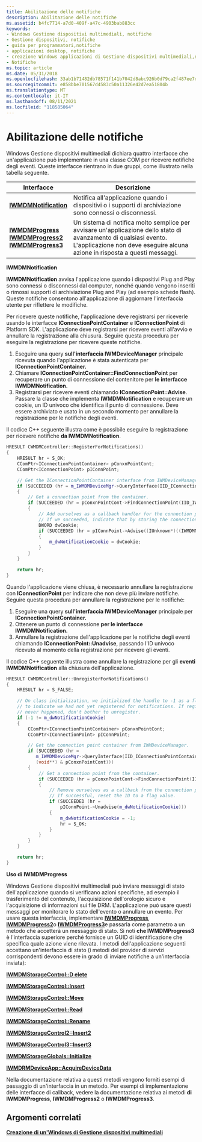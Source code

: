 ```yaml
---
title: Abilitazione delle notifiche
description: Abilitazione delle notifiche
ms.assetid: b4fc7714-a7d0-409f-a47c-4903bab883cc
keywords:
- Windows Gestione dispositivi multimediali, notifiche
- Gestione dispositivi, notifiche
- guida per programmatori,notifiche
- applicazioni desktop, notifiche
- creazione Windows applicazioni di Gestione dispositivi multimediali,notifiche
- Notifiche
ms.topic: article
ms.date: 05/31/2018
ms.openlocfilehash: 33ab1b71482db78571f141b7042d8abc926b0d79ca2f487ee7dc961396993b9a
ms.sourcegitcommit: e858bbe701567d4583c50a11326e42d7ea51804b
ms.translationtype: MT
ms.contentlocale: it-IT
ms.lasthandoff: 08/11/2021
ms.locfileid: "118585064"
---
```

# <a name="enabling-notifications"></a>Abilitazione delle notifiche

Windows Gestione dispositivi multimediali dichiara quattro interfacce che un'applicazione può implementare in una classe COM per ricevere notifiche degli eventi. Queste interfacce rientrano in due gruppi, come illustrato nella tabella seguente.



| Interfacce                                                                                                                                                | Descrizione                                                                                                                                                                   |
|-----------------------------------------------------------------------------------------------------------------------------------------------------------|-------------------------------------------------------------------------------------------------------------------------------------------------------------------------------|
| [**IWMDMNotification**](/windows/desktop/api/mswmdm/nn-mswmdm-iwmdmnotification)                                                                                                            | Notifica all'applicazione quando i dispositivi o i supporti di archiviazione sono connessi o disconnessi.                                                                                         |
| [**IWMDMProgress**](/windows/desktop/api/mswmdm/nn-mswmdm-iwmdmprogress)<br/> [**IWMDMProgress2**](/windows/desktop/api/mswmdm/nn-mswmdm-iwmdmprogress2)<br/> [**IWMDMProgress3**](/windows/desktop/api/mswmdm/nn-mswmdm-iwmdmprogress3)<br/> | Un sistema di notifica molto semplice per avvisare un'applicazione dello stato di avanzamento di qualsiasi evento. L'applicazione non deve eseguire alcuna azione in risposta a questi messaggi. |



 

**IWMDMNotification**

**IWMDMNotification** avvisa l'applicazione quando i dispositivi Plug and Play sono connessi o disconnessi dal computer, nonché quando vengono inseriti o rimossi supporti di archiviazione Plug and Play (ad esempio schede flash). Queste notifiche consentono all'applicazione di aggiornare l'interfaccia utente per riflettere le modifiche.

Per ricevere queste notifiche, l'applicazione deve registrarsi per riceverle usando le interfacce **IConnectionPointContainer** e **IConnectionPoint** di Platform SDK. L'applicazione deve registrarsi per ricevere eventi all'avvio e annullare la registrazione alla chiusura. Seguire questa procedura per eseguire la registrazione per ricevere queste notifiche.

1.  Eseguire una query **sull'interfaccia IWMDeviceManager** principale ricevuta quando l'applicazione è stata autenticata per **IConnectionPointContainer.**
2.  Chiamare **IConnectionPointContainer::FindConnectionPoint** per recuperare un punto di connessione del contenitore per **le interfacce IWMDMNotification.**
3.  Registrarsi per ricevere eventi chiamando **IConnectionPoint::Advise**. Passare la classe che implementa **IWMDMNotification** e recuperare un cookie, un ID univoco che identifica il punto di connessione. Deve essere archiviato e usato in un secondo momento per annullare la registrazione per le notifiche degli eventi.

Il codice C++ seguente illustra come è possibile eseguire la registrazione per ricevere notifiche **da IWMDMNotification**.


```C++
HRESULT CWMDMController::RegisterForNotifications()
{
    HRESULT hr = S_OK;
    CComPtr<IConnectionPointContainer> pConxnPointCont;
    CComPtr<IConnectionPoint> pIConnPoint;

    // Get the IConnectionPointContainer interface from IWMDeviceManager.
    if (SUCCEEDED (hr = m_IWMDMDeviceMgr->QueryInterface(IID_IConnectionPointContainer, (void**) & pConxnPointCont)))
    {
        // Get a connection point from the container.
        if (SUCCEEDED (hr = pConxnPointCont->FindConnectionPoint(IID_IWMDMNotification, &pIConnPoint)))
        {
            // Add ourselves as a callback handler for the connection point.
            // If we succeeded, indicate that by storing the connection point ID.
            DWORD dwCookie;
            if (SUCCEEDED (hr = pIConnPoint->Advise((IUnknown*)((IWMDMNotification*)this), &dwCookie)))
            {
                m_dwNotificationCookie = dwCookie;
            }
        }
    }

    return hr;
}
```



Quando l'applicazione viene chiusa, è necessario annullare la registrazione con **IConnectionPoint** per indicare che non deve più inviare notifiche. Seguire questa procedura per annullare la registrazione per le notifiche:

1.  Eseguire una query **sull'interfaccia IWMDeviceManager** principale per **IConnectionPointContainer.**
2.  Ottenere un punto di connessione **per le interfacce IWMDMNotification.**
3.  Annullare la registrazione dell'applicazione per le notifiche degli eventi chiamando **IConnectionPoint::Unadvise**, passando l'ID univoco ricevuto al momento della registrazione per ricevere gli eventi.

Il codice C++ seguente illustra come annullare la registrazione per gli **eventi IWMDMNotification** alla chiusura dell'applicazione.


```C++
HRESULT CWMDMController::UnregisterForNotifications()
{
    HRESULT hr = S_FALSE;

    // On class initialization, we initialized the handle to -1 as a flag 
    // to indicate we had not yet registered for notifications. If registration 
    // never happened, don't bother to unregister.
    if (-1 != m_dwNotificationCookie)
    {
        CComPtr<IConnectionPointContainer> pConxnPointCont;
        CComPtr<IConnectionPoint> pIConnPoint;

        // Get the connection point container from IWMDeviceManager. 
        if (SUCCEEDED (hr = 
           m_IWMDMDeviceMgr->QueryInterface(IID_IConnectionPointContainer,
           (void**) & pConxnPointCont)))
        {
            // Get a connection point from the container.
            if (SUCCEEDED (hr = pConxnPointCont->FindConnectionPoint(IID_IWMDMNotification, &pIConnPoint)))
            {
                // Remove ourselves as a callback from the connection point.
                // If successful, reset the ID to a flag value.
                if (SUCCEEDED (hr = 
                    pIConnPoint->Unadvise(m_dwNotificationCookie)))
                {
                    m_dwNotificationCookie = -1;
                    hr = S_OK;
                }
            }
        }
    }

    return hr;
}
```



**Uso di IWMDMProgress**

Windows Gestione dispositivi multimediali può inviare messaggi di stato dell'applicazione quando si verificano azioni specifiche, ad esempio il trasferimento del contenuto, l'acquisizione dell'orologio sicuro e l'acquisizione di informazioni sui file DRM. L'applicazione può usare questi messaggi per monitorare lo stato dell'evento o annullare un evento. Per usare questa interfaccia, implementare [**IWMDMProgress**](/windows/desktop/api/mswmdm/nn-mswmdm-iwmdmprogress), [**IWMDMProgress2**](/windows/desktop/api/mswmdm/nn-mswmdm-iwmdmprogress2)o [**IWMDMProgress3**](/windows/desktop/api/mswmdm/nn-mswmdm-iwmdmprogress3)e passarla come parametro a un metodo che accetterà un messaggio di stato. Si noti **che IWMDMProgress3** è l'interfaccia superiore perché fornisce un GUID di identificazione che specifica quale azione viene rilevata. I metodi dell'applicazione seguenti accettano un'interfaccia di stato (i metodi del provider di servizi corrispondenti devono essere in grado di inviare notifiche a un'interfaccia inviata):

[**IWMDMStorageControl::D elete**](/windows/desktop/api/mswmdm/nf-mswmdm-iwmdmstoragecontrol-delete)

[**IWMDMStorageControl::Insert**](/windows/desktop/api/mswmdm/nf-mswmdm-iwmdmstoragecontrol-insert)

[**IWMDMStorageControl::Move**](/windows/desktop/api/mswmdm/nf-mswmdm-iwmdmstoragecontrol-move)

[**IWMDMStorageControl::Read**](/windows/desktop/api/mswmdm/nf-mswmdm-iwmdmstoragecontrol-read)

[**IWMDMStorageControl::Rename**](/windows/desktop/api/mswmdm/nf-mswmdm-iwmdmstoragecontrol-rename)

[**IWMDMStorageControl2::Insert2**](/windows/desktop/api/mswmdm/nf-mswmdm-iwmdmstoragecontrol2-insert2)

[**IWMDMStorageControl3::Insert3**](/windows/desktop/api/mswmdm/nf-mswmdm-iwmdmstoragecontrol3-insert3)

[**IWMDMStorageGlobals::Initialize**](/windows/desktop/api/mswmdm/nf-mswmdm-iwmdmstorageglobals-initialize)

[**IWMDRMDeviceApp::AcquireDeviceData**](iwmdrmdeviceapp-acquiredevicedata.md)

Nella documentazione relativa a questi metodi vengono forniti esempi di passaggio di un'interfaccia in un metodo. Per esempi di implementazione delle interfacce di callback, vedere la documentazione relativa ai metodi **di IWMDMProgress**, **IWMDMProgress2** o **IWMDMProgress3**.

## <a name="related-topics"></a>Argomenti correlati

<dl> <dt>

[**Creazione di un'Windows di Gestione dispositivi multimediali**](creating-a-windows-media-device-manager-application.md)
</dt> </dl>

 

 






